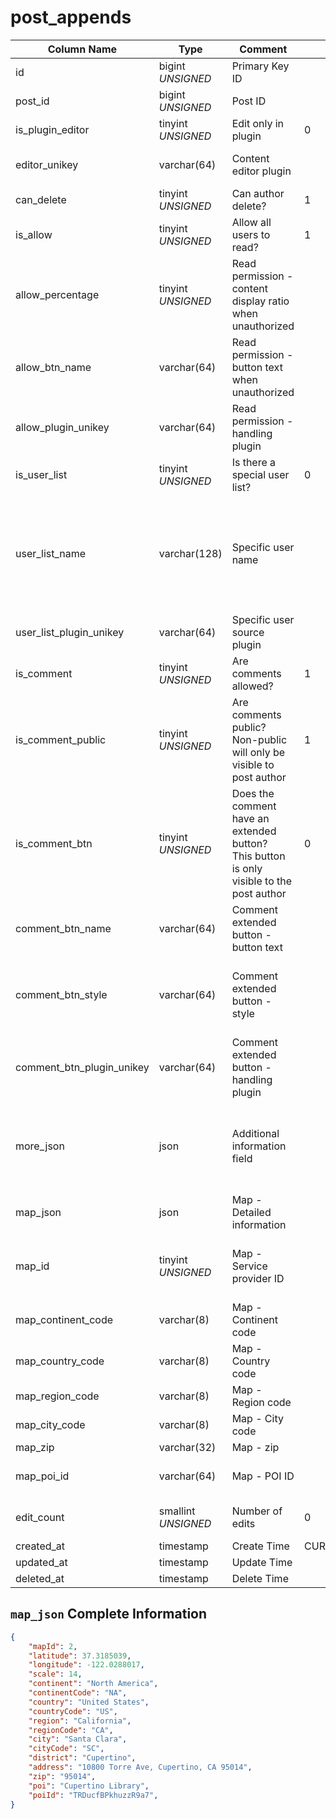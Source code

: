 # post_appends

| Column Name | Type | Comment | Default | Null | Remark |
| --- | --- | --- | --- | --- | --- |
| id | bigint *UNSIGNED* | Primary Key ID | | NO | Auto Increment |
| post_id | bigint *UNSIGNED* | Post ID |  | NO | Related field [posts->id](posts.md) |
| is_plugin_editor | tinyint *UNSIGNED* | Edit only in plugin | 0 | NO | 0.No / 1.Yes |
| editor_unikey | varchar(64) | Content editor plugin |  | YES | Related field [plugins->unikey](../plugins/plugins.md) |
| can_delete | tinyint *UNSIGNED* | Can author delete? | 1 | NO | 0.No / 1.Yes |
| is_allow | tinyint *UNSIGNED* | Allow all users to read? | 1 | NO | 0.No / 1.Yes |
| allow_percentage | tinyint *UNSIGNED* | Read permission - content display ratio when unauthorized |  | YES | Percentage<br>30 means displaying 30% of the content |
| allow_btn_name | varchar(64) | Read permission - button text when unauthorized |  | YES | **Multilingual** |
| allow_plugin_unikey | varchar(64) | Read permission - handling plugin |  | YES | Related field [plugins->unikey](../plugins/plugins.md) |
| is_user_list | tinyint *UNSIGNED* | Is there a special user list? | 0 | NO | 0.No / 1.Yes |
| user_list_name | varchar(128) | Specific user name |  | YES | **Multilingual**<br>For example: Rewarding users, Purchasing users, Downloaded users |
| user_list_plugin_unikey | varchar(64) | Specific user source plugin |  | YES | Related field [plugins->unikey](../plugins/plugins.md) |
| is_comment | tinyint *UNSIGNED* | Are comments allowed? | 1 | NO |  0.No / 1.Yes |
| is_comment_public | tinyint *UNSIGNED* | Are comments public?<br>Non-public will only be visible to post author | 1 | NO | 0.No / 1.Yes |
| is_comment_btn | tinyint *UNSIGNED* | Does the comment have an extended button?<br>This button is only visible to the post author | 0 | NO | 0.No / 1.Yes |
| comment_btn_name | varchar(64) | Comment extended button - button text |  | YES | **Multilingual** |
| comment_btn_style | varchar(64) | Comment extended button - style |  | YES | primary / secondary / success / danger / warning / info |
| comment_btn_plugin_unikey | varchar(64) | Comment extended button - handling plugin |  | YES | Related field [plugins->unikey](../plugins/plugins.md) |
| more_json | json | Additional information field |  | YES | For example: Publisher IP location name, device name, etc. |
| map_json | json | Map - Detailed information |  | YES |  |
| map_id | tinyint *UNSIGNED* | Map - Service provider ID |  | YES | Source map service provider key-value dictionary |
| map_continent_code | varchar(8) | Map - Continent code |  | YES |  |
| map_country_code | varchar(8) | Map - Country code |  | YES |  |
| map_region_code | varchar(8) | Map - Region code |  | YES |  |
| map_city_code | varchar(8) | Map - City code |  | YES |  |
| map_zip | varchar(32) | Map - zip |  | YES |  |
| map_poi_id | varchar(64) | Map - POI ID |  | YES | Map service provider exclusive ID |
| edit_count | smallint *UNSIGNED* | Number of edits | 0 | NO | Total number of edits |
| created_at | timestamp | Create Time | CURRENT_TIMESTAMP | NO |  |
| updated_at | timestamp | Update Time |  | YES |  |
| deleted_at | timestamp | Delete Time |  | YES |  |

## `map_json` Complete Information

```json
{
    "mapId": 2,
    "latitude": 37.3185039,
    "longitude": -122.0288017,
    "scale": 14,
    "continent": "North America",
    "continentCode": "NA",
    "country": "United States",
    "countryCode": "US",
    "region": "California",
    "regionCode": "CA",
    "city": "Santa Clara",
    "cityCode": "SC",
    "district": "Cupertino",
    "address": "10800 Torre Ave, Cupertino, CA 95014",
    "zip": "95014",
    "poi": "Cupertino Library",
    "poiId": "TRDucfBPkhuzzR9a7",
}
```
